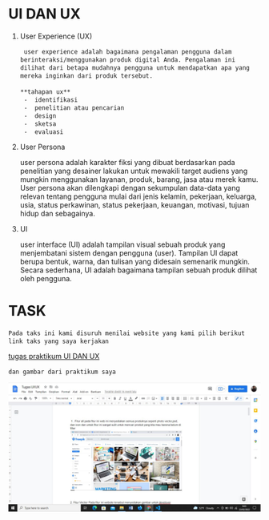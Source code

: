 # UI DAN UX
1. User Experience (UX)

        user experience adalah bagaimana pengalaman pengguna dalam berinteraksi/menggunakan produk digital Anda. Pengalaman ini dilihat dari betapa mudahnya pengguna untuk mendapatkan apa yang mereka inginkan dari produk tersebut.

       **tahapan ux**
        -  identifikasi
        -  penelitian atau pencarian
        -  design
        -  sketsa
        -  evaluasi


    
2. User Persona

    user persona adalah karakter fiksi yang dibuat berdasarkan pada penelitian yang desainer lakukan untuk mewakili target audiens yang mungkin menggunakan layanan, produk, barang, jasa atau merek kamu. User persona akan dilengkapi dengan sekumpulan data-data yang relevan tentang pengguna mulai dari jenis kelamin, pekerjaan, keluarga, usia, status perkawinan, status pekerjaan, keuangan, motivasi, tujuan hidup dan sebagainya. 

3. UI

    user interface (UI) adalah tampilan visual sebuah produk yang menjembatani sistem dengan pengguna (user). Tampilan UI dapat berupa bentuk, warna, dan tulisan yang didesain semenarik mungkin. Secara sederhana, UI adalah bagaimana tampilan sebuah produk dilihat oleh pengguna. 

# TASK 
    Pada taks ini kami disuruh menilai website yang kami pilih berikut link taks yang saya kerjakan

    
[tugas praktikum UI DAN UX](https://docs.google.com/document/d/1xmFNhfGGQe4lblMR83679X0furqJ5ZyxB6d8ewJMWsM/edit) 

    dan gambar dari praktikum saya
   ![Gambar screenchots](https://github.com/pardi123/VUE_M-SUPARDI/blob/main/3_UI%20UX/screenshots/ss.JPG) 
   